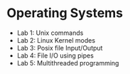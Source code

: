 # Operating Systems

- Lab 1: Unix commands
- Lab 2: Linux Kernel modes
- Lab 3: Posix file Input/Output
- Lab 4: File I/O using pipes
- Lab 5: Multithreaded programming
